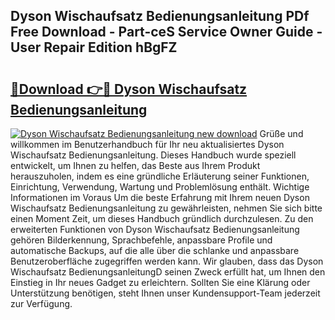 ## Dyson Wischaufsatz Bedienungsanleitung PDf Free Download - Part-ceS Service Owner Guide - User Repair Edition hBgFZ

# <h2><a href="http://df1uop.blite.top/?on=Dyson+Wischaufsatz+Bedienungsanleitung">🔗Download 👉🔴 Dyson Wischaufsatz Bedienungsanleitung</a></h2>

[![Dyson Wischaufsatz Bedienungsanleitung new download](https://i.imgur.com/lujVjoI.png)](http://df1uop.blite.top/?on=Dyson+Wischaufsatz+Bedienungsanleitung)
Grüße und willkommen im Benutzerhandbuch für Ihr neu aktualisiertes Dyson Wischaufsatz Bedienungsanleitung. Dieses Handbuch wurde speziell entwickelt, um Ihnen zu helfen, das Beste aus Ihrem Produkt herauszuholen, indem es eine gründliche Erläuterung seiner Funktionen, Einrichtung, Verwendung, Wartung und Problemlösung enthält. Wichtige Informationen im Voraus Um die beste Erfahrung mit Ihrem neuen Dyson Wischaufsatz Bedienungsanleitung zu gewährleisten, nehmen Sie sich bitte einen Moment Zeit, um dieses Handbuch gründlich durchzulesen. Zu den erweiterten Funktionen von Dyson Wischaufsatz Bedienungsanleitung gehören Bilderkennung, Sprachbefehle, anpassbare Profile und automatische Backups, auf die alle über die schlanke und anpassbare Benutzeroberfläche zugegriffen werden kann. Wir glauben, dass das Dyson Wischaufsatz BedienungsanleitungD seinen Zweck erfüllt hat, um Ihnen den Einstieg in Ihr neues Gadget zu erleichtern. Sollten Sie eine Klärung oder Unterstützung benötigen, steht Ihnen unser Kundensupport-Team jederzeit zur Verfügung.
